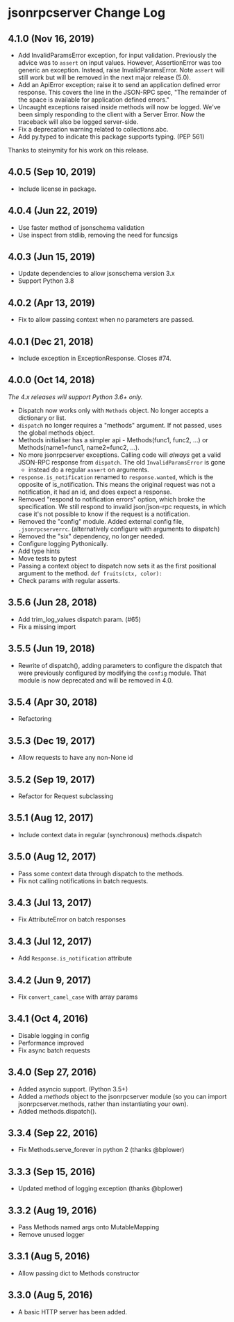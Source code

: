 # jsonrpcserver Change Log

## 4.1.0 (Nov 16, 2019)

- Add InvalidParamsError exception, for input validation. Previously the
  advice was to `assert` on input values. However, AssertionError was too
  generic an exception. Instead, raise InvalidParamsError. Note `assert` will
  still work but will be removed in the next major release (5.0).
- Add an ApiError exception; raise it to send an application defined error
  response. This covers the line in the JSON-RPC spec, "The remainder of the
  space is available for application defined errors."
- Uncaught exceptions raised inside methods will now be logged. We've been
  simply responding to the client with a Server Error. Now the traceback will
  also be logged server-side.
- Fix a deprecation warning related to collections.abc.
- Add py.typed to indicate this package supports typing. (PEP 561)

Thanks to steinymity for his work on this release.

## 4.0.5 (Sep 10, 2019)

- Include license in package.

## 4.0.4 (Jun 22, 2019)

- Use faster method of jsonschema validation
- Use inspect from stdlib, removing the need for funcsigs

## 4.0.3 (Jun 15, 2019)

- Update dependencies to allow jsonschema version 3.x
- Support Python 3.8

## 4.0.2 (Apr 13, 2019)

- Fix to allow passing context when no parameters are passed.

## 4.0.1 (Dec 21, 2018)

- Include exception in ExceptionResponse. Closes #74.

## 4.0.0 (Oct 14, 2018)

_The 4.x releases will support Python 3.6+ only._

- Dispatch now works only with `Methods` object. No longer accepts a
  dictionary or list.
- `dispatch` no longer requires a "methods" argument. If not passed, uses the
  global methods object.
- Methods initialiser has a simpler api - Methods(func1, func2, ...) or
  Methods(name1=func1, name2=func2, ...).
- No more jsonrpcserver exceptions. Calling code will _always_ get a valid
  JSON-RPC response from `dispatch`. The old `InvalidParamsError` is gone
  - instead do a regular `assert` on arguments.
- `response.is_notification` renamed to `response.wanted`, which is the
  opposite of is_notification. This means the original request was not a
  notification, it had an id, and does expect a response.
- Removed "respond to notification errors" option, which broke the
  specification. We still respond to invalid json/json-rpc requests, in which
  case it's not possible to know if the request is a notification.
- Removed the "config" module. Added external config file, `.jsonrpcserverrc`.
  (alternatively configure with arguments to dispatch)
- Removed the "six" dependency, no longer needed.
- Configure logging Pythonically.
- Add type hints
- Move tests to pytest
- Passing a context object to dispatch now sets it as the first positional
  argument to the method. `def fruits(ctx, color):`
- Check params with regular asserts.

## 3.5.6 (Jun 28, 2018)
- Add trim_log_values dispatch param. (#65)
- Fix a missing import

## 3.5.5 (Jun 19, 2018)
- Rewrite of dispatch(), adding parameters to configure the dispatch that were
  previously configured by modifying the `config` module. That module is now
  deprecated and will be removed in 4.0.

## 3.5.4 (Apr 30, 2018)
- Refactoring

## 3.5.3 (Dec 19, 2017)
- Allow requests to have any non-None id

## 3.5.2 (Sep 19, 2017)
- Refactor for Request subclassing

## 3.5.1 (Aug 12, 2017)
- Include context data in regular (synchronous) methods.dispatch

## 3.5.0 (Aug 12, 2017)
- Pass some context data through dispatch to the methods.
- Fix not calling notifications in batch requests.

## 3.4.3 (Jul 13, 2017)
- Fix AttributeError on batch responses

## 3.4.3 (Jul 12, 2017)
- Add `Response.is_notification` attribute

## 3.4.2 (Jun 9, 2017)
- Fix `convert_camel_case` with array params

## 3.4.1 (Oct 4, 2016)
- Disable logging in config
- Performance improved
- Fix async batch requests

## 3.4.0 (Sep 27, 2016)
- Added asyncio support. (Python 3.5+)
- Added a *methods* object to the jsonrpcserver module (so you can import
  jsonrpcserver.methods, rather than instantiating your own).
- Added methods.dispatch().

## 3.3.4 (Sep 22, 2016)
- Fix Methods.serve_forever in python 2 (thanks @bplower)

## 3.3.3 (Sep 15, 2016)
- Updated method of logging exception (thanks @bplower)

## 3.3.2 (Aug 19, 2016)
- Pass Methods named args onto MutableMapping
- Remove unused logger

## 3.3.1 (Aug 5, 2016)
- Allow passing dict to Methods constructor

## 3.3.0 (Aug 5, 2016)
- A basic HTTP server has been added.
